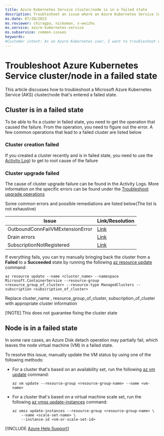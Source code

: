 ```yaml
---
title: Azure Kubernetes Service cluster/node is in a failed state
description: Troubleshoot an issue where an Azure Kubernetes Service (AKS) cluster/node is in a failed state.
ms.date: 07/28/2023
ms.reviewer: chiragpa, nickoman, v-weizhu
ms.service: azure-kubernetes-service
ms.subservice: common-issues
keywords:
#Customer intent: As an Azure Kubernetes user, I want to troubleshoot why attach my node virtual machine is in a failed state so that I can successfully use my Azure Kubernetes Service (AKS) cluster.
---
```

# Troubleshoot Azure Kubernetes Service cluster/node in a failed state

This article discusses how to troubleshoot a Microsoft Azure Kubernetes Service (AKS) cluster/node that's entered a failed state.


## Cluster is in a failed state
To be able to fix a cluster in failed state, you need to get the operation that caused the failure. From the operation, you need to figure out the error. A few common operations that lead to a failed cluster are listed below



### Cluster creation failed
If you created a cluster recently and is in failed state, you need to use the [Activity Log](/troubleshoot/azure/azure-kubernetes/troubleshoot-aks-cluster-creation-issues#view-error-details-in-the-azure-portal)) to get to root cause of the failure


### Cluster upgrade failed
The cause of cluster upgrade failure can be found in the Activity Logs. More information on the specific errors can be found under the [Troubleshoot upgrade operations](troubleshoot-aks-cluster-creation-issues.md)


Some common errors and possible remediations are listed below(The list is not exhaustive)


| Issue | Link/Resolution |
| ----- | -------- |
|OutboundConnFailVMExtensionError | [Link](https://learn.microsoft.com/en-us/troubleshoot/azure/azure-kubernetes/error-code-outboundconnfailvmextensionerror)  |
|Drain errors|[Link](https://learn.microsoft.com/en-us/troubleshoot/azure/azure-kubernetes/error-code-poddrainfailure)|
|SubscriptionNotRegistered|[Link](https://learn.microsoft.com/en-us/azure/azure-resource-manager/troubleshooting/error-register-resource-provider?tabs=azure-cli)|



If everything fails, you can try manually bringing back the cluster from a **Failed** to a **Succeeded** state by running the following [az resource update](/cli/azure/resource#az-resource-update) command:

```azurecli
az resource update --name <cluster_name> --namespace Microsoft.ContainerService --resource-group <resource_group_of_cluster> --resource-type ManagedClusters --subscription <subscription_of_cluster>
```
Replace cluster_name , resource_group_of_cluster,  subscription_of_cluster with appropriate cluster information

[!NOTE] This does not guarantee fixing the cluster state


## Node is in a failed state

In some rare cases, an Azure Disk detach operation may partially fail, which leaves the node virtual machine (VM) in a failed state.

To resolve this issue, manually update the VM status by using one of the following methods:

- For a cluster that's based on an availability set, run the following [az vm update](/cli/azure/vm#az-vm-update) command:

  ```azurecli
  az vm update --resource-group <resource-group-name> --name <vm-name>
  ```

- For a cluster that's based on a virtual machine scale set, run the following [az vmss update-instances](/cli/azure/vmss#az-vmss-update-instances) command:

  ```azurecli
  az vmss update-instances --resource-group <resource-group-name> \
      --name <scale-set-name> \
      --instance-id <vm-or-scale-set-id>
  ```

[!INCLUDE [Azure Help Support](../../includes/azure-help-support.md)]
